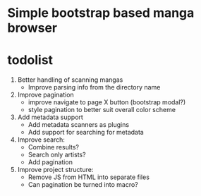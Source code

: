 # Simple bootstrap based manga browser

# todolist
1. Better handling of scanning mangas
    * Improve parsing info from the directory name
2. Improve pagination
    * improve navigate to page X button (bootstrap modal?)
    * style pagination to better suit overall color scheme
3. Add metadata support
    * Add metadata scanners as plugins
    * Add support for searching for metadata
4. Improve search:
    * Combine results?
    * Search only artists?
    * Add pagination
5. Improve project structure:
    * Remove JS from HTML into separate files
    * Can pagination be turned into macro?